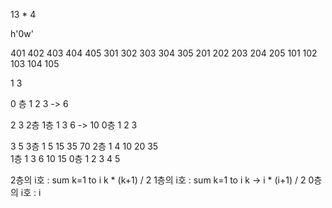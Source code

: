 13 * 4

h'0w'

401 402 403 404 405
301 302 303 304	305
201 202 203 204 205
101 102 103 104 105


1
3

0 층 1 2 3 -> 6

2
3
2층 
1층 1 3 6 -> 10
0층 1 2 3

3 5
3층 1 5 15 35 70
2층 1 4 10 20 35  
1층 1 3 6  10 15
0층 1 2 3  4  5


2층의 i호 : sum k=1 to i k * (k+1) / 2 
1층의 i호 : sum k=1 to i k -> i * (i+1) / 2
0층의 i호 : i 

